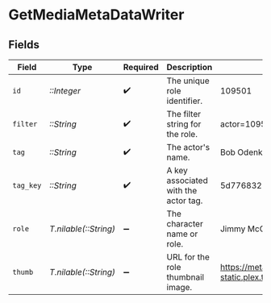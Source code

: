 # GetMediaMetaDataWriter


## Fields

| Field                                                                         | Type                                                                          | Required                                                                      | Description                                                                   | Example                                                                       |
| ----------------------------------------------------------------------------- | ----------------------------------------------------------------------------- | ----------------------------------------------------------------------------- | ----------------------------------------------------------------------------- | ----------------------------------------------------------------------------- |
| `id`                                                                          | *::Integer*                                                                   | :heavy_check_mark:                                                            | The unique role identifier.                                                   | 109501                                                                        |
| `filter`                                                                      | *::String*                                                                    | :heavy_check_mark:                                                            | The filter string for the role.                                               | actor=109501                                                                  |
| `tag`                                                                         | *::String*                                                                    | :heavy_check_mark:                                                            | The actor's name.                                                             | Bob Odenkirk                                                                  |
| `tag_key`                                                                     | *::String*                                                                    | :heavy_check_mark:                                                            | A key associated with the actor tag.                                          | 5d77683254f42c001f8c3f69                                                      |
| `role`                                                                        | *T.nilable(::String)*                                                         | :heavy_minus_sign:                                                            | The character name or role.                                                   | Jimmy McGill                                                                  |
| `thumb`                                                                       | *T.nilable(::String)*                                                         | :heavy_minus_sign:                                                            | URL for the role thumbnail image.                                             | https://metadata-static.plex.tv/f/people/f2ca7b474cc984efbdd5c503a096285a.jpg |